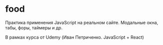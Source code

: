 # food
Практика применения JavaScript на реальном сайте.
Модальные окна, табы, форы, таймеры и др.

В рамках курса от Udemy (Иван Петриченко. JavaScript + React)
